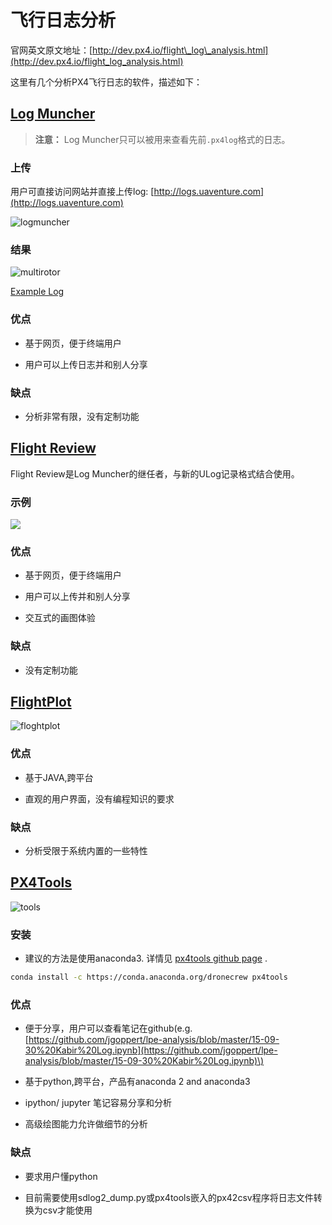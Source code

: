 # 飞行日志分析

官网英文原文地址：[http://dev.px4.io/flight\_log\_analysis.html](http://dev.px4.io/flight_log_analysis.html)

这里有几个分析PX4飞行日志的软件，描述如下：

## [Log Muncher](http://logs.uaventure.com/)

> **注意：** Log Muncher只可以被用来查看先前`.px4log`格式的日志。

### 上传

用户可直接访问网站并直接上传log: [http://logs.uaventure.com](http://logs.uaventure.com)

![logmuncher](../pictures/log/logmuncher.png)

### 结果

![multirotor](../pictures/log/log-muncher-result.png)

[Example Log](http://logs.uaventure.com/view/KwTFDaheRueMNmFRJQ3huH)

### 优点

* 基于网页，便于终端用户

* 用户可以上传日志并和别人分享

### 缺点

* 分析非常有限，没有定制功能

## [Flight Review](http://logs.px4.io)

Flight Review是Log Muncher的继任者，与新的ULog记录格式结合使用。

### 示例

![](/pictures/log/flight-review-example.png)

### 优点

* 基于网页，便于终端用户

* 用户可以上传并和别人分享

* 交互式的画图体验

### 缺点

* 没有定制功能

## [FlightPlot](https://github.com/DrTon/FlightPlot)

![floghtplot](../pictures/log/flightplot.png)

### 优点

* 基于JAVA,跨平台

* 直观的用户界面，没有编程知识的要求

### 缺点

* 分析受限于系统内置的一些特性

## [PX4Tools](https://github.com/dronecrew/px4tools)

![tools](../pictures/log/px4tools.png)

### 安装

* 建议的方法是使用anaconda3. 详情见 [px4tools github page](https://github.com/dronecrew/px4tools) .

```bash
conda install -c https://conda.anaconda.org/dronecrew px4tools
```

### 优点

* 便于分享，用户可以查看笔记在github\(e.g. [https://github.com/jgoppert/lpe-analysis/blob/master/15-09-30%20Kabir%20Log.ipynb](https://github.com/jgoppert/lpe-analysis/blob/master/15-09-30%20Kabir%20Log.ipynb)\)

* 基于python,跨平台，产品有anaconda 2 and anaconda3

* ipython/ jupyter 笔记容易分享和分析

* 高级绘图能力允许做细节的分析

### 缺点

* 要求用户懂python

* 目前需要使用sdlog2_dump.py或px4tools嵌入的px42csv程序将日志文件转换为csv才能使用


